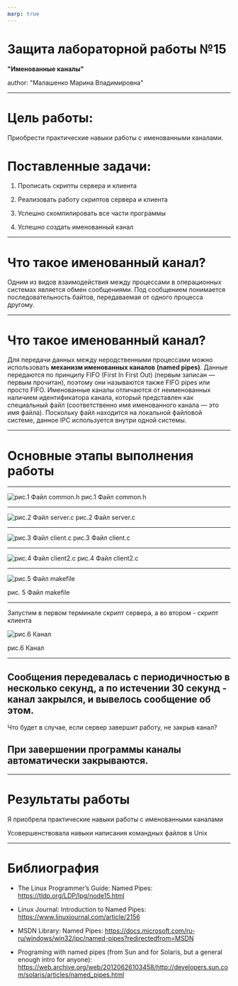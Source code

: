 ```yaml
---
marp: true
---
```


# Защита лабораторной работы №15
 **"Именованные каналы"**

author: "Малашенко Марина Владимировна"

- - -

# Цель работы:

Приобрести практические навыки работы с именованными каналами.

# Поставленные задачи:

1. Прописать скрипты сервера и клиента

2. Реализовать работу скриптов сервера и клиента

3. Успешно скомпилировать все части программы

4. Успешно создать именованный канал

- - -

# Что такое именованный канал?

Одним из видов взаимодействия между процессами в операционных системах является обмен сообщениями. Под сообщением понимается последовательность байтов, передаваемая от одного процесса другому.

- - -

# Что такое именованный канал?

Для передачи данных между неродственными процессами можно использовать **механизм именованных каналов (named pipes)**. Данные передаются по принципу FIFO (First In First Out) (первым записан — первым прочитан), поэтому они называются также FIFO pipes или просто FIFO. Именованные каналы отличаются от неименованных наличием идентификатора канала, который представлен как специальный файл (соответственно имя именованного канала — это имя файла). Поскольку файл находится на локальной файловой системе, данное IPC используется внутри одной системы.

- - -
# Основные этапы выполнения работы

- - -

![рис.1 Файл common.h](screen/2.jpg) рис.1 Файл common.h

- - -

![рис.2 Файл server.c](screen/3.jpg) рис.2 Файл server.c

- - -

![рис.3 Файл client.c](screen/4.jpg) рис.3 Файл client.c

- - -

![рис.4 Файл client2.c](screen/5.jpg) рис.4 Файл client2.c

- - -


![рис.5 Файл makefile](screen/6.jpg)

рис. 5 Файл makefile

- - -

Запустим в первом терминале скрипт сервера, а во втором - скрипт клиента

![рис.6 Канал](screen/10.jpg)

рис.6 Канал

- - -

## Сообщения передевалась с периодичностью в несколько секунд, а по истечении 30 секунд - канал закрылся, и вывелось сообщение об этом.


Что будет в случае, если сервер завершит работу, не закрыв канал?

## При завершении программы каналы автоматически закрываются.

- - -

# Результаты работы

Я приобрела практические навыки работы с именованными каналами

Усовершенствовала навыки написания командных файлов в Unix

- - -

# Библиография

- The Linux Programmer’s Guide: Named Pipes: https://tldp.org/LDP/lpg/node15.html

- Linux Journal: Introduction to Named Pipes: https://www.linuxjournal.com/article/2156

- MSDN Library: Named Pipes: https://docs.microsoft.com/ru-ru/windows/win32/ipc/named-pipes?redirectedfrom=MSDN

- Programing with named pipes (from Sun and for Solaris, but a general enough intro for anyone): https://web.archive.org/web/20120626103458/http://developers.sun.com/solaris/articles/named_pipes.html





